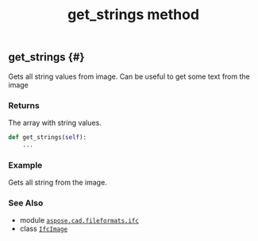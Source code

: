 ﻿---
title: get_strings method
second_title: Aspose.CAD for Python via .NET API References
description: 
type: docs
weight: 70
url: /python-net/aspose.cad.fileformats.ifc/ifcimage/get_strings/
is_root: false
---

## get_strings {#}

Gets all string values from image.
Can be useful to get some text from the image


### Returns 


The array with string values.


```python
def get_strings(self):
    ...
```



### Example 


Gets all string from the image.



### See Also
* module [`aspose.cad.fileformats.ifc`](../../)
* class [`IfcImage`](/cad/python-net/aspose.cad.fileformats.ifc/ifcimage)
